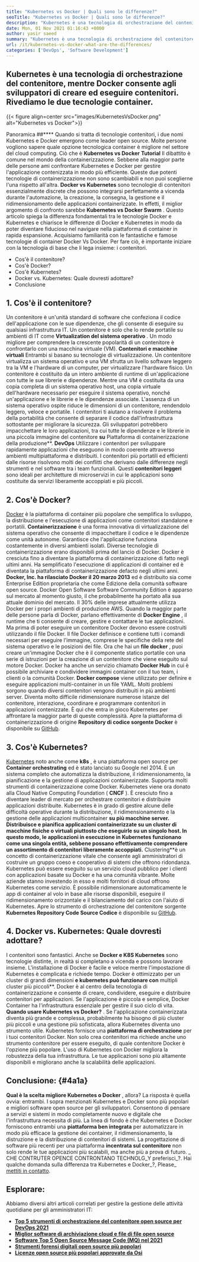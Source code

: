 ```yaml
---
title: "Kubernetes vs Docker | Quali sono le differenze?" 
seoTitle: "Kubernetes vs Docker | Quali sono le differenze?" 
description: "Kubernetes è una tecnologia di orchestrazione del contenitore, mentre Docker è una tecnologia per creare e eseguire contenitori. Rivediamo Kubernetes vs Docker." 
date: Mon, 01 Nov 2021 01:16:43 +0000
author: yasir saeed
summary: "Kubernetes è una tecnologia di orchestrazione del contenitore, mentre Docker consente agli sviluppatori di creare ed eseguire contenitori. Rivediamo le due tecnologie container." 
url: /it/kubernetes-vs-docker-what-are-the-differences/
categories: ['DevOps', 'Software Development']
---
```


## Kubernetes è una tecnologia di orchestrazione del contenitore, mentre Docker consente agli sviluppatori di creare ed eseguire contenitori. Rivediamo le due tecnologie container.

{{< figure align=center src="images/KubernetesVsDocker.png" alt="Kubernetes vs Docker">}}


Panoramica ##****
Quando si tratta di tecnologie contenitori, i due nomi Kubernetes e Docker emergono come leader open source. Molte persone vogliono sapere quale opzione tecnologica container è migliore nel settore del cloud computing. Ciò che è  **Kubernetes vs Docker**  **Tutorial** Il dibattito è comune nel mondo della containerizzazione. Sebbene alla maggior parte delle persone ami confrontare Kubernetes e Docker per gestire l'applicazione contenizzata in modo più efficiente. Queste due potenti tecnologie di containerizzazione non sono scambiabili e non puoi sceglierne l'una rispetto all'altra. **Docker vs Kubernetes** sono tecnologie di contenitori essenzialmente discrete che possono integrarsi perfettamente a vicenda durante l'automazione, la creazione, la consegna, la gestione e il ridimensionamento delle applicazioni containerizzate. In effetti, il miglior argomento di confronto sarebbe **Kubernetes vs Docker Swarm** .
Questo articolo spiega la differenza fondamentali tra le tecnologie Docker e Kubernetes e chiarisce le differenze di Docker e Kubernetes in modo da poter diventare fiducioso nel navigare nella piattaforma di container in rapida espansione. Acquisiamo familiarità con le fantastiche e famose tecnologie di container Docker Vs Docker. Per fare ciò, è importante iniziare con la tecnologia di base che li lega insieme: i contenitori.
  * Cos'è il contenitore?
  * Cos'è Docker?
  * Cos'è Kubernetes?
  * Docker vs. Kubernetes: Quale dovresti adottare?
  * Conclusione

## 1.  **Cos'è il contenitore?**  
Un contenitore è un'unità standard di software che confeziona il codice dell'applicazione con le sue dipendenze, che gli consente di eseguire su qualsiasi infrastruttura IT. Un contenitore è solo che lo rende portatile su ambienti di IT come  **Virtualization del sistema operativo** . Un modo migliore per comprendere la crescente popolarità di un contenitore è confrontarlo con una macchina virtuale (VM). **Contenitori e macchine virtuali**  Entrambi si basano su tecnologie di virtualizzazione. Un contenitore virtualizza un sistema operativo e una VM sfrutta un livello software leggero tra la VM e l'hardware di un computer, per virtualizzare l'hardware fisico.
Un contenitore è costituito da un intero ambiente di runtime di un'applicazione con tutte le sue librerie e dipendenze. Mentre una VM è costituita da una copia completa di un sistema operativo host, una copia virtuale dell'hardware necessario per eseguire il sistema operativo, nonché un'applicazione e le librerie e le dipendenze associate. L'assenza di un sistema operativo ospite riduce le dimensioni di un contenitore, rendendolo leggero, veloce e portatile. I contenitori ti aiutano a risolvere il problema della portabilità che consente di separare il codice dall'infrastruttura sottostante per migliorare la sicurezza. Gli sviluppatori potrebbero impacchettare le loro applicazioni, tra cui tutte le dipendenze e le librerie in una piccola immagine del contenitore  **su**  Piattaforma di containerizzazione della produzione**.
 **DevOps** Utilizzare i contenitori per sviluppare rapidamente applicazioni che eseguono in modo coerente attraverso ambienti multipiattaforma e distribuiti. I contenitori più portatili ed efficienti dalle risorse risolvono molti dei conflitti che derivano dalle differenze negli strumenti e nel software tra i team funzionali. Questi **contenitori leggeri** sono ideali per architetture di microservizi in cui le applicazioni sono costituite da servizi liberamente accoppiati e più piccoli.

## 2.  **Cos'è Docker?**  
[Docker][1] è la piattaforma di container più popolare che semplifica lo sviluppo, la distribuzione e l'esecuzione di applicazioni come contenitori standalone e portatili.  **Containerizzazione**  è una forma innovativa di virtualizzazione del sistema operativo che consente di impacchettare il codice e le dipendenze come unità autonome. Garantisce che l'applicazione funziona costantemente in diversi ambienti isolati. Diverse tecnologie di containerizzazione erano disponibili prima del lancio di Docker. Docker è cresciuta fino a diventare la piattaforma di containerizzazione di fatto negli ultimi anni. Ha semplificato l'esecuzione di applicazioni di container ed è diventata la piattaforma di containerizzazione defacto negli ultimi anni.
 **Docker, Inc. ha rilasciato Docker il 20 marzo 2013** ed è distribuito sia come Enterprise Edition proprietaria che come Edizione della comunità software open source. Docker Open Software Software Community Edition è apparso sul mercato al momento giusto, il che probabilmente ha portato alla sua attuale dominio del mercato. Il 30% delle imprese attualmente utilizza Docker per i propri ambienti di produzione AWS.
Quando la maggior parte delle persone parla di Docker, parlano effettivamente di  **Docker Engine** , il runtime che ti consente di creare, gestire e contattare le tue applicazioni. Ma prima di poter eseguire un contenitore Docker devono essere costruiti utilizzando il file Docker. Il file Docker definisce e contiene tutti i comandi necessari per eseguire l'immagine, comprese le specifiche della rete del sistema operativo e le posizioni dei file. Ora che hai un  **file docker**  , puoi creare un'immagine Docker che è il componente statico portatile con una serie di istruzioni per la creazione di un contenitore che viene eseguito sul motore Docker. Docker ha anche un servizio chiamato  **Docker Hub**  in cui è possibile archiviare e condividere immagini container con il tuo team, i clienti o la comunità Docker. **Docker compose**  viene utilizzato per definire e eseguire applicazioni multi-container in un file YAML.
Molti problemi sorgono quando diversi contenitori vengono distribuiti in più ambienti server. Diventa molto difficile ridimensionare numerose istanze del contenitore, interazione, coordinare e programmare contenitori in applicazioni contenizzate. È qui che entra in gioco Kubernetes per affrontare la maggior parte di queste complessità. Apre la piattaforma di containerizzazione di origine  **Repository di codice sorgente Docker**  è disponibile su [GitHub][2].

## 3.  **Cos'è Kubernetes?**  
[Kubernetes][3] noto anche come  **k8s** , è una piattaforma open source per  **Container orchestrating**  ed è stato lanciato su Google nel 2014. È un sistema completo che automatizza la distribuzione, il ridimensionamento, la pianificazione e la gestione di applicazioni containerizzate. Supporta molti strumenti di containerizzazione come Docker. Kubernetes viene ora donato alla Cloud Native Computing Foundation ( **CNCF**  ). È cresciuto fino a diventare leader di mercato per orchestrare contenitori e distribuire applicazioni distribuite.
Kubernetes è in grado di gestire alcune delle difficoltà operative durante la distribuzione, il ridimensionamento e la gestione delle applicazioni multicontainer  **su più macchine server. Distribuisce e pianifica applicazioni containerizzate su un cluster di macchine fisiche o virtuali piuttosto che eseguirle su un singolo host. In questo modo, le applicazioni in esecuzione in Kubernetes funzionano come una singola entità, sebbene possano effettivamente comprendere un assortimento di contenitori liberamente accoppiati.**  Clustering**è un concetto di containerizzazione vitale che consente agli amministratori di costruire un gruppo coeso e cooperativo di sistemi che offrono ridondanza.
Kubernetes può essere eseguito su un servizio cloud pubblico per i clienti con applicazioni basate su Docker e ha una comunità vibrante. Molte aziende stanno investendo in esso e molti fornitori di cloud offrono Kubernetes come servizio. È possibile ridimensionare automaticamente le app di container al volo in base alle risorse disponibili, eseguire il ridimensionamento orizzontale e il bilanciamento del carico con l'aiuto di Kubernetes. Apre lo strumento di orchestrazione del contenitore sorgente  **Kubernetes Repository Code Source Codice**  è disponibile su [GitHub][4].

## 4. Docker vs. Kubernetes: Quale dovresti adottare?
I contenitori sono fantastici. Anche se  **Docker e K8S Kubernetes** sono tecnologie distinte, in realtà si completano a vicenda e possono lavorare insieme. L'installazione di Docker è facile e veloce mentre l'impostazione di Kubernetes è complicata e richiede tempo. Docker è ottimizzato per un cluster di grandi dimensioni **e kubernetes può funzionare con**  multipli cluster più piccoli**. Docker è al centro della tecnologia di containerizzazione e consente di creare, condividere, eseguire e distribuire contenitori per applicazioni. Se l'applicazione è piccola e semplice, Docker Container ha l'infrastruttura essenziale per gestire il suo ciclo di vita.
 **Quando usare Kubernetes vs Docker?** . Se l'applicazione containerizzata diventa più grande e complessa, probabilmente ha bisogno di più cluster più piccoli e una gestione più sofisticata, allora Kubernetes diventa uno strumento utile. Kubernetes fornisce una **piattaforma di orchestrazione** per i tuoi contenitori Docker. Non solo crea contenitori ma richiede anche uno strumento contenitore per essere eseguito, di quale contenitore Docker è l'opzione più popolare. L'uso di Kubernetes con Docker migliora la robustezza della tua infrastruttura. Le tue applicazioni sono più altamente disponibili e migliorano anche la scalabilità delle applicazioni.

##  **Conclusione:**   {#4a1a}

 **Qual è la scelta migliore Kubernetes o Docker** , allora? La risposta è quella ovvia: entrambi. I sopra menzionati Kubernetes e Docker sono più popolari e migliori software open source per gli sviluppatori. Consentono di pensare a servizi e sistemi in modo completamente nuovo e digitale che l'infrastruttura necessita di più. La linea di fondo è che Kubernetes e Docker forniscono entrambi una **piattaforma ben integrata** per automatizzare in modo più efficace la gestione dei container, il ridimensionamento, la distruzione e la distribuzione di contenitori di sistemi. La progettazione di software più recenti per una piattaforma **incentrata sul contenitore** non solo rende le tue applicazioni più scalabili, ma anche più a prova di futuro.
_ CHE CONTRUTER OPENCE CONTRONTANO TECHNOLG_Y preferisci_?. Hai qualche domanda sulla differenza tra Kubernetes e Docker_?, Please_ [mettiti in contatto][5].

## Esplorare:
Abbiamo diversi altri articoli correlati per gestire la gestione delle attività quotidiane per gli amministratori IT:
*  **[Top 5 strumenti di orchestrazione del contenitore open source per DevOps 2021][6]**  
*  **[Miglior software di archiviazione cloud e file di file open source][7]**  
*  **[Software Top 5 Open Source Message Code (MQ) nel 2021][8]**  
*  **[Strumenti forensi digitali open source più popolari][9]**  
*  **[Licenze open source più popolari approvate da Osi][10]**  



 [1]: https://www.docker.com/
 [2]: https://github.com/docker
 [3]: https://kubernetes.io/
 [4]: https://github.com/kubernetes/kubernetes
 [5]: mailto:yasir.saeed@aspose.com
 [6]: https://blog.containerize.com/devops/top-5-open-source-container-orchestration-tools-for-devops-in-2021/
 [7]: https://products.containerize.com/backup-and-sync/
 [8]: https://blog.containerize.com/message-queue-software/top-5-open-source-message-queue-software-in-2021/
 [9]: https://blog.containerize.com/digital-forensic-tools/top-5-open-source-digital-forensic-tools-in-2021/
 [10]: https://blog.containerize.com/licenses-standards/top-5-most-popular-osi-approved-open-source-licenses-of-2021/
